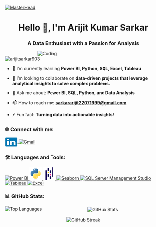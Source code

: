 [![MasterHead](https://media.licdn.com/dms/image/C4D12AQESj72-s5gEKg/article-cover_image-shrink_720_1280/0/1626753867110?e=2147483647&v=beta&t=JOALVxWjySgR37iCdRMhNGmpCyYYDXlPdWk212JXdII)](https://github.com/arijitsarkar903)
<h1 align="center">Hello 👋, I'm Arijit Kumar Sarkar</h1>
<h3 align="center">A Data Enthusiast with a Passion for Analysis</h3>
<img align="right" alt="Coding" width="400" src="https://miro.medium.com/v2/resize:fit:1400/0*H4cHks1eEdrW7Zlz.gif">

<p align="left"> <img src="https://komarev.com/ghpvc/?username=arijitsarkar903&label=Profile%20views&color=0e75b6&style=flat" alt="arijitsarkar903" /> </p>

- 🌱 I’m currently learning **Power BI, Python, SQL, Excel, Tableau**

- 👯 I’m looking to collaborate on **data-driven projects that leverage analytical insights to solve complex problems.**

- 💬 Ask me about: **Power BI, SQL, Python, and Data Analysis**

- 📫 How to reach me: **sarkararijit22071999@gmail.com**

- ⚡ Fun fact: **Turning data into actionable insights!**

### 🌐 Connect with me:
<p align="left">
  <a href="https://linkedin.com/in/arijit-kr-sarkar" target="blank">
    <img align="center" src="https://raw.githubusercontent.com/devicons/devicon/master/icons/linkedin/linkedin-original.svg" alt="LinkedIn" height="30" width="40" />
  </a>
  <a href="mailto:sarkararijit22071999@gmail.com" target="blank">
    <img align="center" src="https://www.vectorlogo.zone/logos/gmail/gmail-icon.svg" alt="Gmail" height="30" width="40" />
  </a>
</p>

### 🛠 Languages and Tools:
<p align="left">
  <a href="https://powerbi.microsoft.com/" target="_blank" rel="noreferrer">
    <img src="https://e7.pngegg.com/pngimages/252/727/png-clipart-power-bi-business-intelligence-microsoft-analytics-microsoft-text-rectangle.png" alt="Power BI" width="40" height="40"/>
  </a>
  <a href="https://www.python.org" target="_blank" rel="noreferrer">
    <img src="https://raw.githubusercontent.com/devicons/devicon/master/icons/python/python-original.svg" alt="Python" width="40" height="40"/>
  </a>
  <a href="https://pandas.pydata.org/" target="_blank" rel="noreferrer">
    <img src="https://raw.githubusercontent.com/devicons/devicon/master/icons/pandas/pandas-original.svg" alt="Pandas" width="40" height="40"/>
  </a>
  <a href="https://seaborn.pydata.org/" target="_blank" rel="noreferrer">
    <img src="https://seaborn.pydata.org/_images/logo-mark-lightbg.svg" alt="Seaborn" width="40" height="40"/>
  </a>
  <a href="https://www.microsoft.com/en-us/sql-server" target="_blank" rel="noreferrer">
    <img src="https://cdn-icons-png.flaticon.com/512/5968/5968409.png" alt="SQL Server Management Studio" width="40" height="40"/>
  </a>
  <a href="https://www.tableau.com/" target="_blank" rel="noreferrer">
    <img src="https://logos-world.net/wp-content/uploads/2021/10/Tableau-Symbol.png" alt="Tableau" width="40" height="40"/>
  </a>
  <a href="https://www.microsoft.com/en-us/microsoft-365/excel" target="_blank" rel="noreferrer">
    <img src="https://cdn.iconscout.com/icon/free/png-256/free-microsoft-excel-logo-icon-download-in-svg-png-gif-file-formats--logos-pack-icons-722715.png" alt="Excel" width="40" height="40"/>
  </a>
</p>

### 📊 GitHub Stats:
<div align="center">
  <p>
    <img align="left" src="https://github-readme-stats.vercel.app/api/top-langs?username=arijitsarkar903&show_icons=true&locale=en&layout=compact&theme=radical" alt="Top Languages" />
  </p>

  <p>&nbsp;
    <img align="center" src="https://github-readme-stats.vercel.app/api?username=arijitsarkar903&show_icons=true&locale=en&theme=radical" alt="GitHub Stats" />
  </p>

  <p>
    <img align="center" src="https://github-readme-streak-stats.herokuapp.com/?user=arijitsarkar903&theme=radical" alt="GitHub Streak" />
  </p>
</div>
